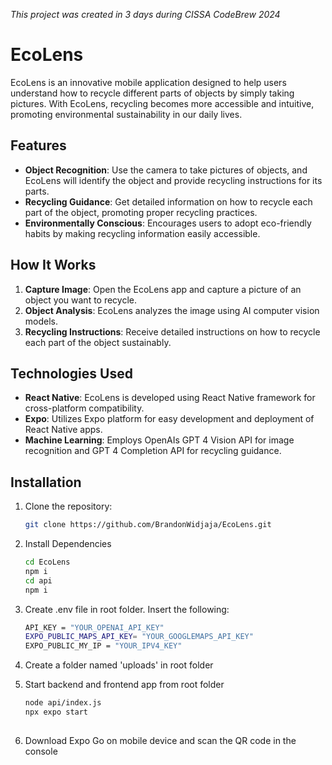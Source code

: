 _This project was created in 3 days during CISSA CodeBrew 2024_
# EcoLens

EcoLens is an innovative mobile application designed to help users understand how to recycle different parts of objects by simply taking pictures. With EcoLens, recycling becomes more accessible and intuitive, promoting environmental sustainability in our daily lives.

## Features

- **Object Recognition**: Use the camera to take pictures of objects, and EcoLens will identify the object and provide recycling instructions for its parts.
- **Recycling Guidance**: Get detailed information on how to recycle each part of the object, promoting proper recycling practices.
- **Environmentally Conscious**: Encourages users to adopt eco-friendly habits by making recycling information easily accessible.

## How It Works

1. **Capture Image**: Open the EcoLens app and capture a picture of an object you want to recycle.
2. **Object Analysis**: EcoLens analyzes the image using AI computer vision models.
3. **Recycling Instructions**: Receive detailed instructions on how to recycle each part of the object sustainably.

## Technologies Used

- **React Native**: EcoLens is developed using React Native framework for cross-platform compatibility.
- **Expo**: Utilizes Expo platform for easy development and deployment of React Native apps.
- **Machine Learning**: Employs OpenAIs GPT 4 Vision API for image recognition and GPT 4 Completion API for recycling guidance.

## Installation

1. Clone the repository:

   ```bash
   git clone https://github.com/BrandonWidjaja/EcoLens.git
   
2. Install Dependencies

   ```bash
   cd EcoLens
   npm i
   cd api
   npm i
   
3. Create .env file in root folder. Insert the following:

   ```bash
   API_KEY = "YOUR_OPENAI_API_KEY"
   EXPO_PUBLIC_MAPS_API_KEY= "YOUR_GOOGLEMAPS_API_KEY"
   EXPO_PUBLIC_MY_IP = "YOUR_IPV4_KEY"

4. Create a folder named 'uploads' in root folder
   
5. Start backend and frontend app from root folder

   ```bash
   node api/index.js
   npx expo start
  
4. Download Expo Go on mobile device and scan the QR code in the console
  

